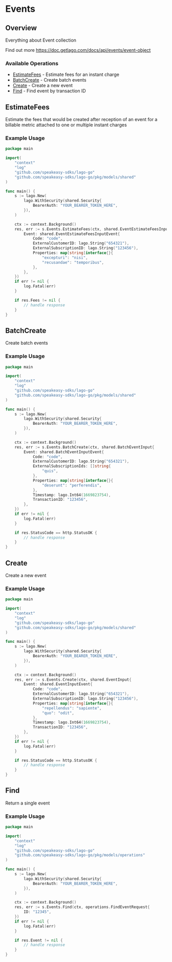 # Events

## Overview

Everything about Event collection

Find out more
<https://doc.getlago.com/docs/api/events/event-object>
### Available Operations

* [EstimateFees](#estimatefees) - Estimate fees for an instant charge
* [BatchCreate](#batchcreate) - Create batch events
* [Create](#create) - Create a new event
* [Find](#find) - Find event by transaction ID

## EstimateFees

Estimate the fees that would be created after reception of an event for a billable metric attached to one or multiple instant charges

### Example Usage

```go
package main

import(
	"context"
	"log"
	"github.com/speakeasy-sdks/lago-go"
	"github.com/speakeasy-sdks/lago-go/pkg/models/shared"
)

func main() {
    s := lago.New(
        lago.WithSecurity(shared.Security{
            BearerAuth: "YOUR_BEARER_TOKEN_HERE",
        }),
    )

    ctx := context.Background()
    res, err := s.Events.EstimateFees(ctx, shared.EventEstimateFeesInput{
        Event: shared.EventEstimateFeesInputEvent{
            Code: "code",
            ExternalCustomerID: lago.String("654321"),
            ExternalSubscriptionID: lago.String("123456"),
            Properties: map[string]interface{}{
                "excepturi": "nisi",
                "recusandae": "temporibus",
            },
        },
    })
    if err != nil {
        log.Fatal(err)
    }

    if res.Fees != nil {
        // handle response
    }
}
```

## BatchCreate

Create batch events

### Example Usage

```go
package main

import(
	"context"
	"log"
	"github.com/speakeasy-sdks/lago-go"
	"github.com/speakeasy-sdks/lago-go/pkg/models/shared"
)

func main() {
    s := lago.New(
        lago.WithSecurity(shared.Security{
            BearerAuth: "YOUR_BEARER_TOKEN_HERE",
        }),
    )

    ctx := context.Background()
    res, err := s.Events.BatchCreate(ctx, shared.BatchEventInput{
        Event: shared.BatchEventInputEvent{
            Code: "code",
            ExternalCustomerID: lago.String("654321"),
            ExternalSubscriptionIds: []string{
                "quis",
            },
            Properties: map[string]interface{}{
                "deserunt": "perferendis",
            },
            Timestamp: lago.Int64(1669823754),
            TransactionID: "123456",
        },
    })
    if err != nil {
        log.Fatal(err)
    }

    if res.StatusCode == http.StatusOK {
        // handle response
    }
}
```

## Create

Create a new event

### Example Usage

```go
package main

import(
	"context"
	"log"
	"github.com/speakeasy-sdks/lago-go"
	"github.com/speakeasy-sdks/lago-go/pkg/models/shared"
)

func main() {
    s := lago.New(
        lago.WithSecurity(shared.Security{
            BearerAuth: "YOUR_BEARER_TOKEN_HERE",
        }),
    )

    ctx := context.Background()
    res, err := s.Events.Create(ctx, shared.EventInput{
        Event: shared.EventInputEvent{
            Code: "code",
            ExternalCustomerID: lago.String("654321"),
            ExternalSubscriptionID: lago.String("123456"),
            Properties: map[string]interface{}{
                "repellendus": "sapiente",
                "quo": "odit",
            },
            Timestamp: lago.Int64(1669823754),
            TransactionID: "123456",
        },
    })
    if err != nil {
        log.Fatal(err)
    }

    if res.StatusCode == http.StatusOK {
        // handle response
    }
}
```

## Find

Return a single event

### Example Usage

```go
package main

import(
	"context"
	"log"
	"github.com/speakeasy-sdks/lago-go"
	"github.com/speakeasy-sdks/lago-go/pkg/models/operations"
)

func main() {
    s := lago.New(
        lago.WithSecurity(shared.Security{
            BearerAuth: "YOUR_BEARER_TOKEN_HERE",
        }),
    )

    ctx := context.Background()
    res, err := s.Events.Find(ctx, operations.FindEventRequest{
        ID: "12345",
    })
    if err != nil {
        log.Fatal(err)
    }

    if res.Event != nil {
        // handle response
    }
}
```
